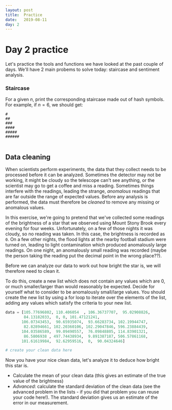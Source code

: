 ```yaml
---
layout: post
title:  Practice
date:   2019-08-11
day: 2
---
```



# Day 2 practice

Let's practice the tools and functions we have looked at the past couple of days. We'll have 2 main probems to solve today: staircase and sentiment analysis.

### Staircase

For a given $n$, print the corresponding staircase made out of hash symbols. For example, if $n=6$, we should get:

```
#
##
###
####
#####
######
```


```python

```

## Data cleaning

When scientists perform experiments, the data that they collect needs to be processed before it can be analyzed. Sometimes the detector may not be working, it might be cloudy so the telescope can't see anything, or the scientist may go to get a coffee and miss a reading. Sometimes things interfere with the readings, leading the strange, *anomalous* readings that are far outside the range of expected values. Before any analysis is performed, the data must therefore be *cleaned* to remove any missing or anomalous values.

In this exercise, we're going to pretend that we've collected some readings of the brightness of a star that we observed using Mount Stony Brook every evening for four weeks. Unfortunately, on a few of those nights it was cloudy, so no reading was taken. In this case, the brightness is recorded as `0`. On a few other nights, the flood lights at the nearby football stadium were turned on, leading to light contamination which produced anomalously large readings. On one night, an anomalously small reading was recorded (maybe the person taking the reading put the decimal point in the wrong place??). 

Before we can analyze our data to work out how bright the star is, we will therefore need to clean it. 

To do this, create a new list which does not contain any values which are 0, or much smaller/larger than would reasonably be expected. Decide for yourself what to consider to be anomalously small/large values. You should create the new list by using a for loop to iterate over the elements of the list, adding any values which satisfy the criteria to your new list. 


```python
data = [105.77696802, 110.406054  , 106.36737707,  95.02908826,
        84.13182033,  0, 0, 101.47121241,
       106.07343453,  90.65935074,  93.66283734, 102.19944747,
        82.82894661, 102.20360106, 102.29047846, 596.23884439,
       104.03586589,  99.09490557,  76.09848805, 114.83901321,
        86.5806938 , 497.74438934,  9.891387187, 506.57861168,
       101.61619984,  92.62959516,  0,  90.04324646]
```


```python
# create your clean data here
```

Now you have your nice clean data, let's analyze it to deduce how bright this star is. 
- Calculate the mean of your clean data (this gives an estimate of the true value of the brightness)
- *Advanced*: calculate the standard deviation of the clean data (see the advanced problem in the lists - if you did that problem you can reuse your code here!). The standard deviation gives us an estimate of the error in our measurement.


```python

```
